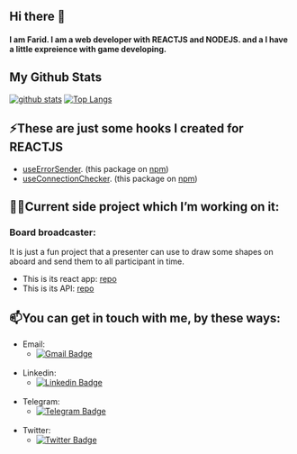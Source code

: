 ## Hi there 👋
#### I am **Farid**. I am a web developer with REACTJS and NODEJS. and a I have a little expreience with game developing.

## My Github Stats
[![github stats](https://github-readme-stats.vercel.app/api?username=faridEsnaashari)](https://github.com/anuraghazra/github-readme-stats) 
[![Top Langs](https://github-readme-stats.vercel.app/api/top-langs/?username=faridEsnaashari&layout=compact)](https://github.com/faridEsnaashari/github-readme-stats)

## ⚡These are just some hooks I created for REACTJS
- [useErrorSender](https://github.com/faridEsnaashari/useErrorSender).   (this package on [npm](https://www.npmjs.com/package/useconnectionchecker))
- [useConnectionChecker](https://github.com/faridEsnaashari/useConnectionChecker).   (this package on [npm](https://www.npmjs.com/package/use-error-sender))

## :man_mechanic:Current **side project** which I’m working on it:
### Board broadcaster:
It is just a fun project that a presenter can use to draw some shapes on aboard and send them to all participant in time.
- This is its react app: [repo](https://github.com/faridEsnaashari/boardBroadcaster)
- This is its API: [repo](https://github.com/faridEsnaashari/boardBroadcaster_api)

## 📫You can get in touch with me, by these ways:
- Email:
    - [![Gmail Badge](https://img.shields.io/badge/-faride13578642@gmail.com-c14438?style=flat&logo=Gmail&logoColor=white&link=mailto:faride13578642@gmail.com)](mailto:faride13578642@gmail.com)</br></br>
- Linkedin:
    - [![Linkedin Badge](https://img.shields.io/badge/-Farid%20Esnaashari-0072b1?style=flat&logo=Linkedin&logoColor=white&link=https://www.linkedin.com/in/farid-esnaashar-8bb139199)](https://www.linkedin.com/in/farid-esnaashar-8bb139199)</br></br>
- Telegram:
    - [![Telegram Badge](https://img.shields.io/badge/-Farid%20Esnaashari-0072b1?style=flat&logo=telegram&logoColor=white&link=https://t.me/farid_esnaashar)](https://t.me/farid_esnaashar)</br></br>
- Twitter:
    - [![Twitter Badge](https://img.shields.io/badge/-Farid%20Esnaashari-0072b1?style=flat&logo=Twitter&logoColor=white&link=https://twitter.com/farid_esnaashar)](https://twitter.com/farid_esnaashar)</br></br>
